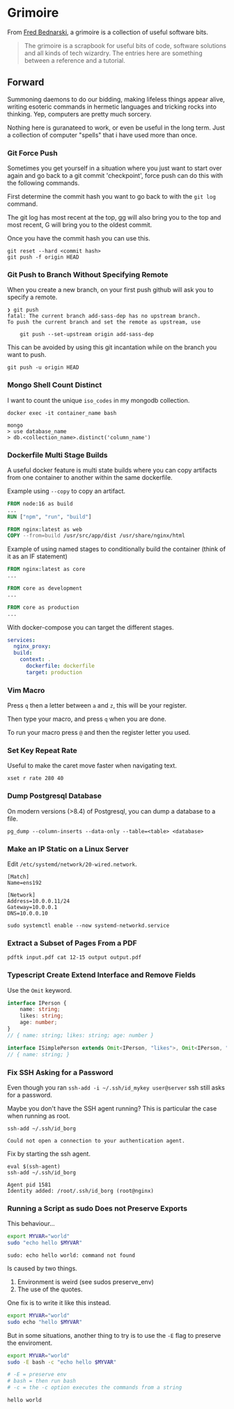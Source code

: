 # Grimoire

From [Fred Bednarski](https://fdisk.space/grimoire/), a grimoire is a collection of useful software bits.

> The grimoire is a scrapbook for useful bits of code,
> software solutions and all kinds of tech wizardry.
> The entries here are something between a reference and a tutorial.

## Forward

Summoning daemons to do our bidding, making lifeless things appear alive,
writing esoteric commands in hermetic languages and tricking rocks into thinking.
Yep, computers are pretty much sorcery.

Nothing here is guranateed to work, or even be useful in the long term.
Just a collection of computer "spells" that i have used more than once.

### Git Force Push

Sometimes you get yourself in a situation where you just want to start over again and go back to a git commit 'checkpoint', force push can do this with the following commands.

First determine the commit hash you want to go back to with the `git log` command.

The git log has most recent at the top, gg will also bring you to the top and most recent, G will bring you to the oldest commit.

Once you have the commit hash you can use this.

```none
git reset --hard <commit hash>
git push -f origin HEAD
```

### Git Push to Branch Without Specifying Remote

When you create a new branch, on your first push github will ask you to specify a remote.

```none
❯ git push
fatal: The current branch add-sass-dep has no upstream branch.
To push the current branch and set the remote as upstream, use

    git push --set-upstream origin add-sass-dep
```

This can be avoided by using this git incantation while on the branch you want to push.

```none
git push -u origin HEAD
```

### Mongo Shell Count Distinct

I want to count the unique `iso_codes` in my mongodb collection.

```none
docker exec -it container_name bash

mongo
> use database_name
> db.<collection_name>.distinct('column_name')
```

### Dockerfile Multi Stage Builds

A useful docker feature is multi state builds where you can copy artifacts from one container to another within the same dockerfile.

Example using `--copy` to copy an artifact.

```dockerfile
FROM node:16 as build
...
RUN ["npm", "run", "build"]

FROM nginx:latest as web
COPY --from=build /usr/src/app/dist /usr/share/nginx/html
```

Example of using named stages to conditionally build the container (think of it as an IF statement)

```dockerfile
FROM nginx:latest as core
...

FROM core as development
...

FROM core as production
...
```

With docker-compose you can target the different stages.

```yaml
services:
  nginx_proxy:
  build:
    context: .
      dockerfile: dockerfile
      target: production
```

### Vim Macro

Press `q` then a letter between `a` and `z`, this will be your register.

Then type your macro, and press `q` when you are done.

To run your macro press `@` and then the register letter you used.

### Set Key Repeat Rate

Useful to make the caret move faster when navigating text.

```none
xset r rate 280 40
```

### Dump Postgresql Database

On modern versions (>8.4) of Postgresql, you can dump a database to a file.

```none
pg_dump --column-inserts --data-only --table=<table> <database>
```

### Make an IP Static on a Linux Server

Edit `/etc/systemd/network/20-wired.network`.

```none
[Match]
Name=ens192

[Network]
Address=10.0.0.11/24
Gateway=10.0.0.1
DNS=10.0.0.10
```

```none
sudo systemctl enable --now systemd-networkd.service
```

### Extract a Subset of Pages From a PDF

```none
pdftk input.pdf cat 12-15 output output.pdf
```

### Typescript Create Extend Interface and Remove Fields

Use the `Omit` keyword.

```ts
interface IPerson {
    name: string;
    likes: string;
    age: number;
}
// { name: string; likes: string; age: number }

interface ISimplePerson extends Omit<IPerson, "likes">, Omit<IPerson, "age"> {};
// { name: string; }
```

### Fix SSH Asking for a Password

Even though you ran `ssh-add -i ~/.ssh/id_mykey user@server` ssh still asks for a password.

Maybe you don't have the SSH agent running? This is particular the case when running as root.

```none
ssh-add ~/.ssh/id_borg
```

```output
Could not open a connection to your authentication agent.
```

Fix by starting the ssh agent.

```none
eval $(ssh-agent)
ssh-add ~/.ssh/id_borg
```

```output
Agent pid 1581
Identity added: /root/.ssh/id_borg (root@nginx)
```

### Running a Script as sudo Does not Preserve Exports

This behaviour...

```bash
export MYVAR="world"
sudo "echo hello $MYVAR"
```

```output
sudo: echo hello world: command not found
```

Is caused by two things.

1. Environment is weird (see sudos preserve_env)
2. The use of the quotes.

One fix is to write it like this instead.

```bash
export MYVAR="world"
sudo echo "hello $MYVAR"
```

But in some situations, another thing to try is to use the `-E` flag to preserve the enviroment.

```bash
export MYVAR="world"
sudo -E bash -c "echo hello $MYVAR"

# -E = preserve env
# bash = then run bash
# -c = the -c option executes the commands from a string
```

```output
hello world
```
